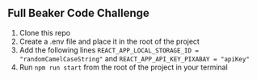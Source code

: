 ## Full Beaker Code Challenge

1. Clone this repo
2. Create a .env file and place it in the root of the project
3. Add the following lines `REACT_APP_LOCAL_STORAGE_ID = "randomCamelCaseString"` and `REACT_APP_API_KEY_PIXABAY = "apiKey"`
4. Run `npm run start` from the root of the project in your terminal
